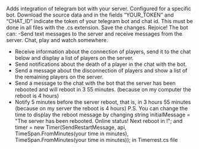 Adds integration of telegram bot with your server. Configured for a specific bot. 
Download the source data and in the fields “YOUR_TOKEN” and “CHAT_ID” indicate the token of your telegram bot and chat id. This must be done in all files with the .cs extension. Save the changes. Rejoice!
The bot can: 
-Send text messages to the server and receive messages from the server. Chat, play and watch somewhere. 
- Receive information about the connection of players, send it to the chat below and display a list of players on the server. 
- Send notifications about the death of a player in the chat with the bot. 
- Send a message about the disconnection of players and show a list of the remaining players on the server. 
- Send a message to the chat with the bot that the server has been rebooted and will reboot in 3 55 minutes. (because on my computer the reboot is 4 hours) 
- Notify 5 minutes before the server reboot, that is, in 3 hours 55 minutes (because on my server the reboot is 4 hours)
P.S. You can change the time to display the reboot message by changing 
string initialMessage = "The server has been rebooted. Online status! Next reboot in <your time>!"; 
and timer = new Timer(SendRestartMessage, api, TimeSpan.FromMinutes(your time in minutes), TimeSpan.FromMinutes(your time in minutes)); 
in Timerrest.cs file
